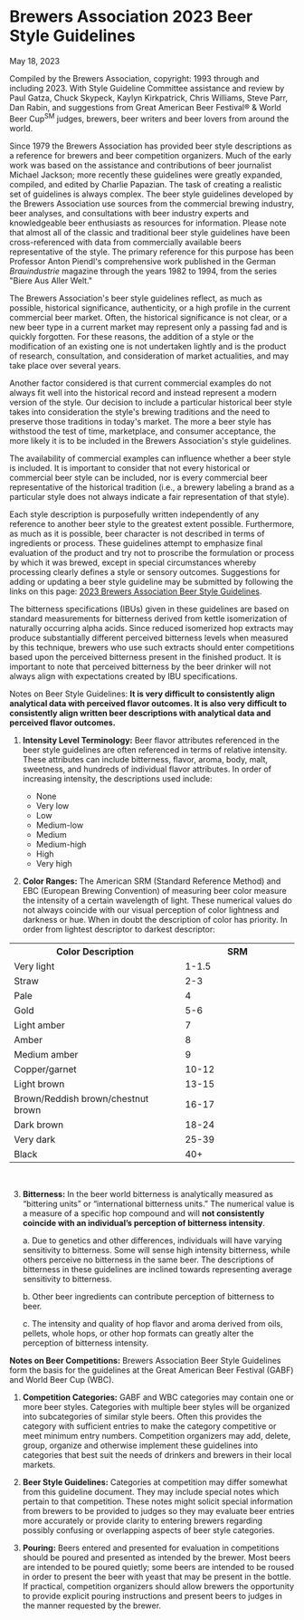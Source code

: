 # Brewers Association 2023 Beer Style Guidelines

May 18, 2023

Compiled by the Brewers Association, copyright: 1993 through and including 2023. With Style Guideline Committee assistance and review by Paul Gatza, Chuck Skypeck, Kaylyn Kirkpatrick, Chris Williams, Steve Parr, Dan Rabin, and suggestions from Great American Beer Festival® & World Beer Cup<sup>SM</sup> judges, brewers, beer writers and beer lovers from around the world.

Since 1979 the Brewers Association has provided beer style descriptions as a reference for brewers and beer competition organizers. Much of the early work was based on the assistance and contributions of beer journalist Michael Jackson; more recently these guidelines were greatly expanded, compiled, and edited by Charlie Papazian. The task of creating a realistic set of guidelines is always complex. The beer style guidelines developed by the Brewers Association use sources from the commercial brewing industry, beer analyses, and consultations with beer industry experts and knowledgeable beer enthusiasts as resources for information. Please note that almost all of the classic and traditional beer style guidelines have been cross-referenced with data from commercially available beers representative of the style. The primary reference for this purpose has been Professor Anton Piendl's comprehensive work published in the German _Brauindustrie_ magazine through the years 1982 to 1994, from the series "Biere Aus Aller Welt."

The Brewers Association's beer style guidelines reflect, as much as possible, historical significance, authenticity, or a high profile in the current commercial beer market. Often, the historical significance is not clear, or a new beer type in a current market may represent only a passing fad and is quickly forgotten. For these reasons, the addition of a style or the modification of an existing one is not undertaken lightly and is the product of research, consultation, and consideration of market actualities, and may take place over several years.

Another factor considered is that current commercial examples do not always fit well into the historical record and instead represent a modern version of the style. Our decision to include a particular historical beer style takes into consideration the style's brewing traditions and the need to preserve those traditions in today's market. The more a beer style has withstood the test of time, marketplace, and consumer acceptance, the more likely it is to be included in the Brewers Association's style guidelines.

The availability of commercial examples can influence whether a beer style is included. It is important to consider that not every historical or commercial beer style can be included, nor is every commercial beer representative of the historical tradition (i.e., a brewery labeling a brand as a particular style does not always indicate a fair representation of that style).

Each style description is purposefully written independently of any reference to another beer style to the greatest extent possible. Furthermore, as much as it is possible, beer character is not described in terms of ingredients or process. These guidelines attempt to emphasize final evaluation of the product and try not to proscribe the formulation or process by which it was brewed, except in special circumstances whereby processing clearly defines a style or sensory outcomes. Suggestions for adding or updating a beer style guideline may be submitted by following the links on this page: [2023 Brewers Association Beer Style Guidelines](https://www.brewersassociation.org/edu/brewers-association-beer-style-guidelines/#tab-submitsuggestions).

The bitterness specifications (IBUs) given in these guidelines are based on standard measurements for bitterness derived from kettle isomerization of naturally occurring alpha acids. Since reduced isomerized hop extracts may produce substantially different perceived bitterness levels when measured by this technique, brewers who use such extracts should enter competitions based upon the perceived bitterness present in the finished product. It is important to note that perceived bitterness by the beer drinker will not always align with expectations created by IBU specifications.

Notes on Beer Style Guidelines: **It is very difficult to consistently align analytical data with perceived flavor outcomes. It is also very difficult to consistently align written beer descriptions with analytical data and perceived flavor outcomes.**

1. **Intensity Level Terminology:** Beer flavor attributes referenced in the beer style guidelines are often referenced in terms of relative intensity. These attributes can include bitterness, flavor, aroma, body, malt, sweetness, and hundreds of individual flavor attributes. In order of increasing intensity, the descriptions used include:
    - None
    - Very low
    - Low
    - Medium-low
    - Medium
    - Medium-high
    - High
    - Very high    
    
2. **Color Ranges:** The American SRM (Standard Reference Method) and EBC (European Brewing Convention) of measuring beer color measure the intensity of a certain wavelength of light. These numerical values do not always coincide with our visual perception of color lightness and darkness or hue. When in doubt the description of color has priority. In order from lightest descriptor to darkest descriptor:

<html>
<table>
	<tr>
		<th><strong><bold>Color Description</bold></strong></th>
		<th><strong><bold>SRM</bold></strong></th>
	</tr>
	<tr>
		<td width="60%">Very light</td>
		<td width="40%">1-1.5</td>
	</tr>
	<tr>
		<td>Straw</td>
		<td>2-3</td>
	</tr>
	<tr>
		<td>Pale</td>
		<td>4</td>
	</tr>
	<tr>
		<td>Gold</td>
		<td>5-6</td>
	</tr>
	<tr>
		<td>Light amber</td>
		<td>7</td>
	</tr>
	<tr>
		<td>Amber</td>
		<td>8</td>
	</tr>
	<tr>
		<td>Medium amber</td>
		<td>9</td>
	</tr>
	<tr>
		<td>Copper/garnet</td>
		<td>10-12</td>
	</tr>
	<tr>
		<td>Light brown</td>
		<td>13-15</td>
	</tr>
	<tr>
		<td>Brown/Reddish brown/chestnut brown</td>
		<td>16-17</td>
	</tr>
	<tr>
		<td>Dark brown</td>
		<td>18-24</td>
	</tr>
	<tr>
		<td>Very dark</td>
		<td>25-39</td>
	</tr>
	<tr>
		<td>Black</td>
		<td>40+</td>
	</tr>
</table>
<p>&nbsp;</p>
</html>


3. **Bitterness:**  In the beer world bitterness is analytically measured as “bittering units” or “international bitterness units.” The numerical value is a measure of a specific hop compound and will **not consistently coincide with an individual’s perception of bitterness intensity**.

    a. Due to genetics and other differences, individuals will have varying sensitivity to bitterness. Some will sense high intensity bitterness, while others perceive no bitterness in the same beer. The descriptions of bitterness in these guidelines are inclined towards representing average sensitivity to bitterness.

    b. Other beer ingredients can contribute perception of bitterness to beer.

    c. The intensity and quality of hop flavor and aroma derived from oils, pellets, whole hops, or other hop formats can greatly alter the perception of bitterness intensity.

**Notes on Beer Competitions:** Brewers Association Beer Style Guidelines form the basis for the guidelines at the Great American Beer Festival (GABF) and World Beer Cup (WBC).

1. **Competition Categories:** GABF and WBC categories may contain one or more beer styles. Categories with multiple beer styles will be organized into subcategories of similar style beers. Often this provides the category with sufficient entries to make the category competitive or meet minimum entry numbers. Competition organizers may add, delete, group, organize and otherwise implement these guidelines into categories that best suit the needs of drinkers and brewers in their local markets.

2. **Beer Style Guidelines:** Categories at competition may differ somewhat from this guideline document. They may include special notes which pertain to that competition. These notes might solicit special information from brewers to be provided to judges so they may evaluate beer entries more accurately or provide clarity to entering brewers regarding possibly confusing or overlapping aspects of beer style categories.

3. **Pouring:** Beers entered and presented for evaluation in competitions should be poured and presented as intended by the brewer. Most beers are intended to be poured quietly; some beers are intended to be roused in order to present the beer with yeast that may be present in the bottle. If practical, competition organizers should allow brewers the opportunity to provide explicit pouring instructions and present beers to judges in the manner requested by the brewer.
